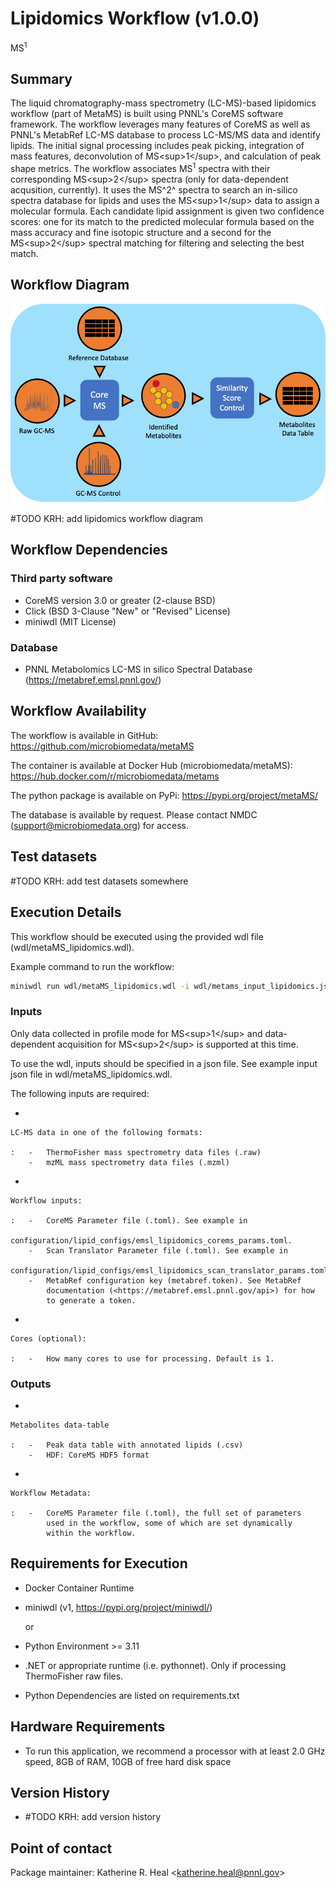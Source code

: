 # Lipidomics Workflow (v1.0.0)

MS$^{1}$

## Summary

The liquid chromatography-mass spectrometry (LC-MS)-based lipidomics
workflow (part of MetaMS) is built using PNNL's CoreMS software
framework. The workflow leverages many features of CoreMS as well as
PNNL's MetabRef LC-MS database to process LC-MS/MS data and identify
lipids. The initial signal processing includes peak picking, integration
of mass features, deconvolution of MS\<sup\>1\</sup\>, and calculation
of peak shape metrics. The workflow associates MS<sup>1</sup>
spectra with their corresponding MS\<sup\>2\</sup\> spectra (only for
data-dependent acqusition, currently). It uses the MS^2^ spectra to
search an in-silico spectra database for lipids and uses the
MS\<sup\>1\</sup\> data to assign a molecular formula. Each candidate
lipid assignment is given two confidence scores: one for its match to
the predicted molecular formula based on the mass accuracy and fine
isotopic structure and a second for the MS\<sup\>2\</sup\> spectral
matching for filtering and selecting the best match.

## Workflow Diagram

![image](metamsworkflow.png)

#TODO KRH: add lipidomics workflow diagram

## Workflow Dependencies

### Third party software

-   CoreMS version 3.0 or greater (2-clause BSD)
-   Click (BSD 3-Clause \"New\" or \"Revised\" License)
-   miniwdl (MIT License)

### Database

-   PNNL Metabolomics LC-MS in silico Spectral Database
    (<https://metabref.emsl.pnnl.gov/>)

## Workflow Availability

The workflow is available in GitHub:
<https://github.com/microbiomedata/metaMS>

The container is available at Docker Hub (microbiomedata/metaMS):
<https://hub.docker.com/r/microbiomedata/metams>

The python package is available on PyPi:
<https://pypi.org/project/metaMS/>

The database is available by request. Please contact NMDC
(<support@microbiomedata.org>) for access.

## Test datasets

#TODO KRH: add test datasets somewhere

## Execution Details

This workflow should be executed using the provided wdl file
(wdl/metaMS_lipidomics.wdl).

Example command to run the workflow:

``` bash
miniwdl run wdl/metaMS_lipidomics.wdl -i wdl/metams_input_lipidomics.json --verbose --no-cache --copy-input-files
```

### Inputs

Only data collected in profile mode for MS\<sup\>1\</sup\> and
data-dependent acquisition for MS\<sup\>2\</sup\> is supported at this
time.

To use the wdl, inputs should be specified in a json file. See example
input json file in wdl/metaMS_lipidomics.wdl.

The following inputs are required:

-   

    LC-MS data in one of the following formats:

    :   -   ThermoFisher mass spectrometry data files (.raw)
        -   mzML mass spectrometry data files (.mzml)

-   

    Workflow inputs:

    :   -   CoreMS Parameter file (.toml). See example in
            configuration/lipid_configs/emsl_lipidomics_corems_params.toml.
        -   Scan Translator Parameter file (.toml). See example in
            configuration/lipid_configs/emsl_lipidomics_scan_translator_params.toml.
        -   MetabRef configuration key (metabref.token). See MetabRef
            documentation (<https://metabref.emsl.pnnl.gov/api>) for how
            to generate a token.

-   

    Cores (optional):

    :   -   How many cores to use for processing. Default is 1.

### Outputs

-   

    Metabolites data-table

    :   -   Peak data table with annotated lipids (.csv)
        -   HDF: CoreMS HDF5 format

-   

    Workflow Metadata:

    :   -   CoreMS Parameter file (.toml), the full set of parameters
            used in the workflow, some of which are set dynamically
            within the workflow.

## Requirements for Execution

-   Docker Container Runtime

-   miniwdl (v1, <https://pypi.org/project/miniwdl/>)

    or

-   Python Environment \>= 3.11

-   .NET or appropriate runtime (i.e. pythonnet). Only if processing
    ThermoFisher raw files.

-   Python Dependencies are listed on requirements.txt

## Hardware Requirements

-   To run this application, we recommend a processor with at least 2.0
    GHz speed, 8GB of RAM, 10GB of free hard disk space

## Version History

-   #TODO KRH: add version history

## Point of contact

Package maintainer: Katherine R. Heal \<<katherine.heal@pnnl.gov>\>
